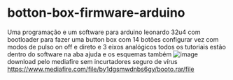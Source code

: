 # botton-box-firmware-arduino
Uma programação e um software para arduino leonardo 32u4 com bootloader para fazer uma button box com 14 botões configurar vez com modos de pulso on off e direto e 3 eixos analógicos todos os tutoriais estão dentro do software na aba ajuda e os esquemas também
![image](https://github.com/Valdemir-DSW/botton-box-firmware-arduino/assets/134114016/59a6615a-b759-468f-8a36-7df69f3fb4bc)
download pelo mediafire sem incurtadores seguro de vírus
https://www.mediafire.com/file/by1dgsmwdnbs6gy/booto.rar/file



